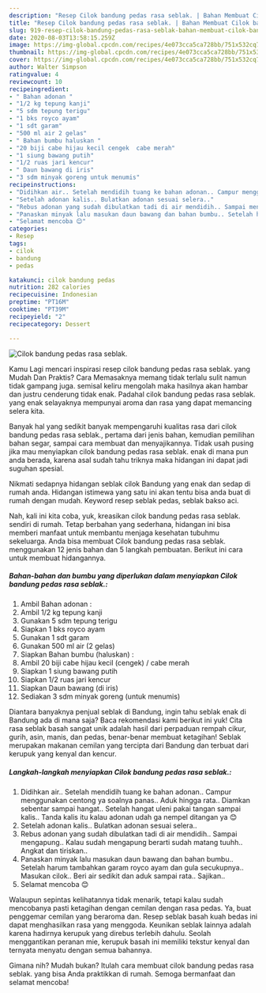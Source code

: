 ```yaml
---
description: "Resep Cilok bandung pedas rasa seblak. | Bahan Membuat Cilok bandung pedas rasa seblak. Yang Sedap"
title: "Resep Cilok bandung pedas rasa seblak. | Bahan Membuat Cilok bandung pedas rasa seblak. Yang Sedap"
slug: 919-resep-cilok-bandung-pedas-rasa-seblak-bahan-membuat-cilok-bandung-pedas-rasa-seblak-yang-sedap
date: 2020-08-03T13:58:15.259Z
image: https://img-global.cpcdn.com/recipes/4e073cca5ca728bb/751x532cq70/cilok-bandung-pedas-rasa-seblak-foto-resep-utama.jpg
thumbnail: https://img-global.cpcdn.com/recipes/4e073cca5ca728bb/751x532cq70/cilok-bandung-pedas-rasa-seblak-foto-resep-utama.jpg
cover: https://img-global.cpcdn.com/recipes/4e073cca5ca728bb/751x532cq70/cilok-bandung-pedas-rasa-seblak-foto-resep-utama.jpg
author: Walter Simpson
ratingvalue: 4
reviewcount: 10
recipeingredient:
- " Bahan adonan "
- "1/2 kg tepung kanji"
- "5 sdm tepung terigu"
- "1 bks royco ayam"
- "1 sdt garam"
- "500 ml air 2 gelas"
- " Bahan bumbu haluskan "
- "20 biji cabe hijau kecil cengek  cabe merah"
- "1 siung bawang putih"
- "1/2 ruas jari kencur"
- " Daun bawang di iris"
- "3 sdm minyak goreng untuk menumis"
recipeinstructions:
- "Didihkan air.. Setelah mendidih tuang ke bahan adonan.. Campur menggunakan centong ya soalnya panas.. Aduk hingga rata.. Diamkan sebentar sampai hangat.. Setelah hangat uleni pakai tangan sampai kalis.. Tanda kalis itu kalau adonan udah ga nempel ditangan ya 😊"
- "Setelah adonan kalis.. Bulatkan adonan sesuai selera.."
- "Rebus adonan yang sudah dibulatkan tadi di air mendidih.. Sampai mengapung.. Kalau sudah mengapung berarti sudah matang tuuhh.. Angkat dan tiriskan.."
- "Panaskan minyak lalu masukan daun bawang dan bahan bumbu.. Setelah harum tambahkan garam royco ayam dan gula secukupnya.. Masukan cilok.. Beri air sedikit dan aduk sampai rata.. Sajikan.."
- "Selamat mencoba 😊"
categories:
- Resep
tags:
- cilok
- bandung
- pedas

katakunci: cilok bandung pedas 
nutrition: 282 calories
recipecuisine: Indonesian
preptime: "PT16M"
cooktime: "PT39M"
recipeyield: "2"
recipecategory: Dessert

---
```



![Cilok bandung pedas rasa seblak.](https://img-global.cpcdn.com/recipes/4e073cca5ca728bb/751x532cq70/cilok-bandung-pedas-rasa-seblak-foto-resep-utama.jpg)

Kamu Lagi mencari inspirasi resep cilok bandung pedas rasa seblak. yang Mudah Dan Praktis? Cara Memasaknya memang tidak terlalu sulit namun tidak gampang juga. semisal keliru mengolah maka hasilnya akan hambar dan justru cenderung tidak enak. Padahal cilok bandung pedas rasa seblak. yang enak selayaknya mempunyai aroma dan rasa yang dapat memancing selera kita.

Banyak hal yang sedikit banyak mempengaruhi kualitas rasa dari cilok bandung pedas rasa seblak., pertama dari jenis bahan, kemudian pemilihan bahan segar, sampai cara membuat dan menyajikannya. Tidak usah pusing jika mau menyiapkan cilok bandung pedas rasa seblak. enak di mana pun anda berada, karena asal sudah tahu triknya maka hidangan ini dapat jadi suguhan spesial.

Nikmati sedapnya hidangan seblak cilok Bandung yang enak dan sedap di rumah anda. Hidangan istimewa yang satu ini akan tentu bisa anda buat di rumah dengan mudah. Keyword resep seblak pedas, seblak bakso aci.


Nah, kali ini kita coba, yuk, kreasikan cilok bandung pedas rasa seblak. sendiri di rumah. Tetap berbahan yang sederhana, hidangan ini bisa memberi manfaat untuk membantu menjaga kesehatan tubuhmu sekeluarga. Anda bisa membuat Cilok bandung pedas rasa seblak. menggunakan 12 jenis bahan dan 5 langkah pembuatan. Berikut ini cara untuk membuat hidangannya.

<!--inarticleads1-->

##### Bahan-bahan dan bumbu yang diperlukan dalam menyiapkan Cilok bandung pedas rasa seblak.:

1. Ambil  Bahan adonan :
1. Ambil 1/2 kg tepung kanji
1. Gunakan 5 sdm tepung terigu
1. Siapkan 1 bks royco ayam
1. Gunakan 1 sdt garam
1. Gunakan 500 ml air (2 gelas)
1. Siapkan  Bahan bumbu (haluskan) :
1. Ambil 20 biji cabe hijau kecil (cengek) / cabe merah
1. Siapkan 1 siung bawang putih
1. Siapkan 1/2 ruas jari kencur
1. Siapkan  Daun bawang (di iris)
1. Sediakan 3 sdm minyak goreng (untuk menumis)


Diantara banyaknya penjual seblak di Bandung, ingin tahu seblak enak di Bandung ada di mana saja? Baca rekomendasi kami berikut ini yuk! Cita rasa seblak basah sangat unik adalah hasil dari perpaduan rempah cikur, gurih, asin, manis, dan pedas, benar-benar membuat ketagihan! Seblak merupakan makanan cemilan yang tercipta dari Bandung dan terbuat dari kerupuk yang kenyal dan kencur. 

<!--inarticleads2-->

##### Langkah-langkah menyiapkan Cilok bandung pedas rasa seblak.:

1. Didihkan air.. Setelah mendidih tuang ke bahan adonan.. Campur menggunakan centong ya soalnya panas.. Aduk hingga rata.. Diamkan sebentar sampai hangat.. Setelah hangat uleni pakai tangan sampai kalis.. Tanda kalis itu kalau adonan udah ga nempel ditangan ya 😊
1. Setelah adonan kalis.. Bulatkan adonan sesuai selera..
1. Rebus adonan yang sudah dibulatkan tadi di air mendidih.. Sampai mengapung.. Kalau sudah mengapung berarti sudah matang tuuhh.. Angkat dan tiriskan..
1. Panaskan minyak lalu masukan daun bawang dan bahan bumbu.. Setelah harum tambahkan garam royco ayam dan gula secukupnya.. Masukan cilok.. Beri air sedikit dan aduk sampai rata.. Sajikan..
1. Selamat mencoba 😊


Walaupun sepintas kelihatannya tidak menarik, tetapi kalau sudah mencobanya pasti ketagihan dengan cemilan dengan rasa pedas. Ya, buat penggemar cemilan yang beraroma dan. Resep seblak basah kuah bedas ini dapat menghasilkan rasa yang menggoda. Keunikan seblak lainnya adalah karena hadirnya kerupuk yang direbus terlebih dahulu. Seolah menggantikan peranan mie, kerupuk basah ini memiliki tekstur kenyal dan ternyata menyatu dengan semua bahannya. 

Gimana nih? Mudah bukan? Itulah cara membuat cilok bandung pedas rasa seblak. yang bisa Anda praktikkan di rumah. Semoga bermanfaat dan selamat mencoba!
